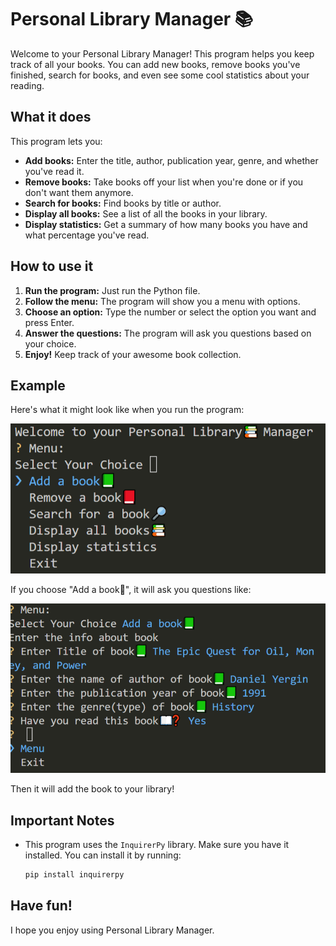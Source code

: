 # Personal Library Manager 📚

Welcome to your Personal Library Manager! This program helps you keep track of all your books. You can add new books, remove books you've finished, search for books, and even see some cool statistics about your reading.

## What it does

This program lets you:

* **Add books:** Enter the title, author, publication year, genre, and whether you've read it.
* **Remove books:** Take books off your list when you're done or if you don't want them anymore.
* **Search for books:** Find books by title or author.
* **Display all books:** See a list of all the books in your library.
* **Display statistics:** Get a summary of how many books you have and what percentage you've read.

## How to use it

1.  **Run the program:** Just run the Python file.
2.  **Follow the menu:** The program will show you a menu with options.
3.  **Choose an option:** Type the number or select the option you want and press Enter.
4.  **Answer the questions:** The program will ask you questions based on your choice.
5.  **Enjoy!** Keep track of your awesome book collection.

## Example

Here's what it might look like when you run the program:




![Menu](menu.png)

If you choose "Add a book📗", it will ask you questions like:



![Add a book](add_book.png)

Then it will add the book to your library!

## Important Notes

* This program uses the `InquirerPy` library. Make sure you have it installed. You can install it by running:
    ```bash
    pip install inquirerpy
    ```

## Have fun!

I hope you enjoy using Personal Library Manager.